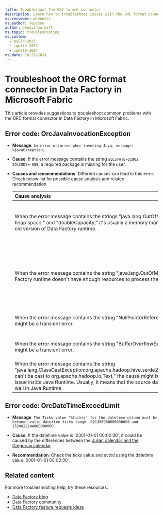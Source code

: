 ```yaml
---
title: Troubleshoot the ORC format connector
description: Learn how to troubleshoot issues with the ORC format connector in Data Factory in Microsoft Fabric.
ms.reviewer: whhender
ms.author: xupzhou
author: pennyzhou-msft
ms.topic: troubleshooting
ms.custom:
  - build-2023
  - ignite-2023
  - ignite-2024
ms.date: 10/23/2024
---
```


# Troubleshoot the ORC format connector in Data Factory in Microsoft Fabric

This article provides suggestions to troubleshoot common problems with the ORC format connector in Data Factory in Microsoft Fabric.

## Error code: OrcJavaInvocationException

- **Message**: `An error occurred when invoking Java, message: %javaException;.`

- **Cause**: If the error message contains the string `SQLSTATE=51002 SQLCODE=-805`, a required package is missing for the user.

- **Causes and recommendations**: Different causes can lead to this error. Check below list for possible cause analysis and related recommendation.

  | Cause analysis                                               | Recommendation                                               |
  | :----------------------------------------------------------- | :----------------------------------------------------------- |
  | When the error message contains the strings "java.lang.OutOfMemory," "Java heap space," and "doubleCapacity," it's usually a memory management issue in an old version of Data Factory runtime. | If you're using Self-hosted Integration Runtime, we recommend that you upgrade to the latest version. |
  | When the error message contains the string "java.lang.OutOfMemory," the Data Factory runtime doesn't have enough resources to process the files. | Limit the concurrent runs on the Data Factory runtime. For Self-hosted IR, scale up to a powerful machine with memory equal to or larger than 8 GB. |
  |When the error message contains the string "NullPointerReference," the cause might be a transient error. | Retry the operation. If the problem persists, contact support. |
  | When the error message contains the string "BufferOverflowException," the cause might be a transient error. | Retry the operation. If the problem persists, contact support. |
  | When the error message contains the string "java.lang.ClassCastException:org.apache.hadoop.hive.serde2.io.HiveCharWritable can't be cast to org.apache.hadoop.io.Text," the cause might be a type conversion issue inside Java Runtime. Usually, it means that the source data can't be handled well in Java Runtime. | This is a data issue. Try to use a string instead of char or varchar in ORC format data. |

## Error code: OrcDateTimeExceedLimit

- **Message**: `The Ticks value '%ticks;' for the datetime column must be between valid datetime ticks range -621355968000000000 and 2534022144000000000.`

- **Cause**: If the datetime value is '0001-01-01 00:00:00', it could be caused by the differences between the [Julian calendar and the Gregorian calendar](https://en.wikipedia.org/wiki/Proleptic_Gregorian_calendar#Difference_between_Julian_and_proleptic_Gregorian_calendar_dates).

- **Recommendation**:  Check the ticks value and avoid using the datetime value '0001-01-01 00:00:00'.

## Related content

For more troubleshooting help, try these resources:

- [Data Factory blog](https://blog.fabric.microsoft.com/blog/category/data-factory)
- [Data Factory community](https://community.fabric.microsoft.com/t5/Data-Factory-preview-Community/ct-p/datafactory)
- [Data Factory feature requests ideas](https://ideas.fabric.microsoft.com/)

